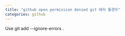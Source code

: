 ```yaml
---
title: "github open permission denied git 에러 뜰경우"
categories: github
---
```


Use git add --ignore-errors .

[jekyll-docs]: https://jekyllrb.com/docs/home
[jekyll-gh]:   https://github.com/jekyll/jekyll
[jekyll-talk]: https://talk.jekyllrb.com/
